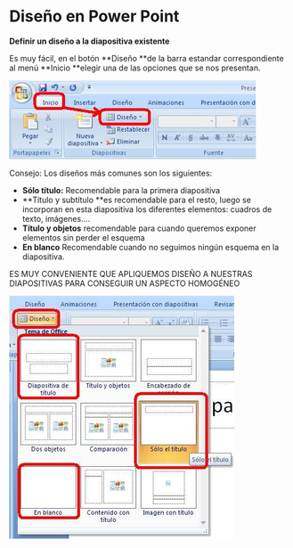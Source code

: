# Diseño en Power Point

**Definir un diseño a la diapositiva existente**

Es muy fácil, en el botón **Diseño **de la barra estandar correspondiente al menú **Inicio **elegir una de las opciones que se nos presentan.


![](img/diseno3.JPG)


Consejo: Los diseños más comunes son los siguientes:

*   **Sólo título:** Recomendable para la primera diapositiva
*   **Título y subtítulo **es recomendable para el resto, luego se incorporan en esta diapositiva los diferentes elementos: cuadros de texto, imágenes....
*   **Título y objetos** recomendable para cuando queremos exponer elementos sin perder el esquema
*   **En blanco** Recomendable cuando no seguimos ningún esquema en la diapositiva.

ES MUY CONVENIENTE QUE APLIQUEMOS DISEÑO A NUESTRAS DIAPOSITIVAS PARA CONSEGUIR UN ASPECTO HOMOGÉNEO


![](img/diseno1.JPG)


